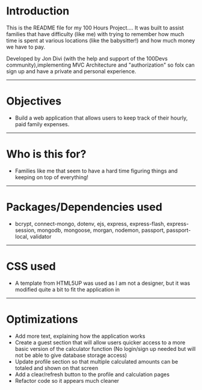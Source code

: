 # Introduction

This is the README file for my 100 Hours Project....
It was built to assist families that have difficulty (like me) with trying to remember how much time is spent at various locations (like the babysitter!) and how much money we have to pay.

Developed by Jon Divi (with the help and support of the 100Devs community),implementing  MVC Architecture and "authorization" so folx can sign up and have a private and personal experience.  

---

# Objectives

- Build a web application that allows users to keep track of their hourly, paid family expenses.

---

# Who is this for? 

- Families like me that seem to have a hard time figuring things and keeping on top of everything!

---

# Packages/Dependencies used 

- bcrypt, connect-mongo, dotenv, ejs, express, express-flash, express-session, mongodb, mongoose, morgan, nodemon, passport, passport-local, 
  validator

---

# CSS used 

- A template from HTML5UP was used as I am not a designer, but it was modified quite a bit to fit the application in

---

# Optimizations
- Add more text, explaining how the application works
- Create a guest section that will allow users quicker access to a more basic version of the calculator function 
  (No login/sign up needed but will not be able to give database storage access)
- Update profile section so that multiple calculated amounts can be totaled and shown on that screen
- Add a clear/refresh button to the profile and calculation pages
- Refactor code so it appears much cleaner